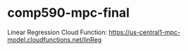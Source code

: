 # comp590-mpc-final

Linear Regression Cloud Function: https://us-central1-mpc-model.cloudfunctions.net/linReg
